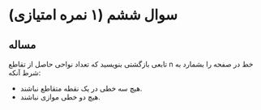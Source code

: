 # سوال ششم (۱ نمره امتیازی)

## مساله

تابعی بازگشتی بنویسید که تعداد نواحی حاصل از تقاطع n خط در صفحه را بشمارد به شرط آنکه:

- هیچ سه خطی در یک نقطه متقاطع نباشند.
- هیچ دو خطی موازی نباشند.